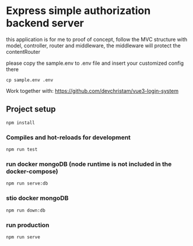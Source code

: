 # Express simple authorization backend server

this application is for me to proof of concept, follow the MVC structure with model, controller, router and middleware, the middleware will protect the contentRouter

please copy the sample.env to .env file and insert your customized config there

```
cp sample.env .env
```
Work together with: https://github.com/devchristam/vue3-login-system

## Project setup
```
npm install
```

### Compiles and hot-reloads for development
```
npm run test
```

### run docker mongoDB (node runtime is not included in the docker-compose)
```
npm run serve:db
```

### stio docker mongoDB
```
npm run down:db
```

### run production 
```
npm run serve
```


